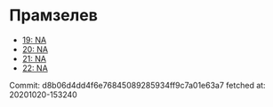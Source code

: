# Прамзелев
- [19: NA](19.md)
- [20: NA](20.md)
- [21: NA](21.md)
- [22: NA](22.md)

Commit: d8b06d4dd4f6e76845089285934ff9c7a01e63a7
 fetched at: 20201020-153240
